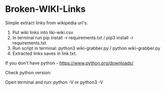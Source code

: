 # Broken-WIKI-Links

Simple extract links from wikipedia url's.

1. Put wiki links into liki-wiki.csv
2. In terminal run pip install -r requirements.txt / pip3 install -r requirements.txt
3. Run script in terminal: python3 wiki-grabber.py / python wiki-grabber.py
4. Extracted links saves in link.txt.

If you don't have python - https://www.python.org/downloads/ 

Check python version:

Open terminal and run: python -V or python3 -V

